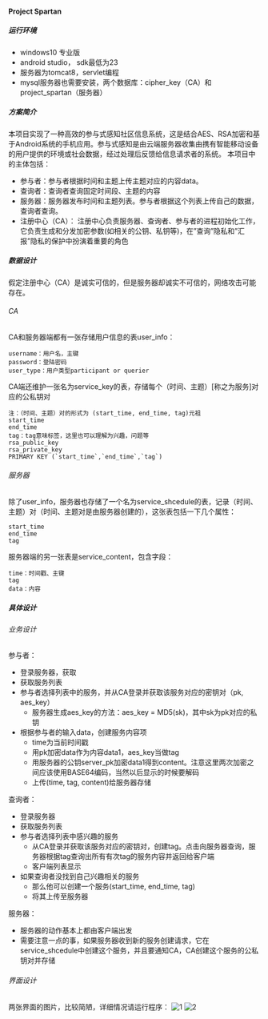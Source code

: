 #### Project Spartan
##### 运行环境
- windows10 专业版
- android studio， sdk最低为23
- 服务器为tomcat8，servlet编程
- mysql服务器也需要安装，两个数据库：cipher_key（CA）和project_spartan（服务器）


##### 方案简介
本项目实现了一种高效的参与式感知社区信息系统，这是结合AES、RSA加密和基于Android系统的手机应用。参与式感知是由云端服务器收集由携有智能移动设备的用户提供的环境或社会数据，经过处理后反馈给信息请求者的系统。
本项目中的主体包括：
- 参与者：参与者根据时间和主题上传主题对应的内容data。
- 查询者：查询者查询固定时间段、主题的内容
- 服务器：服务器发布时间和主题列表。参与者根据这个列表上传自己的数据，查询者查询。
- 注册中心（CA）：  注册中心负责服务器、查询者、参与者的进程初始化工作，它负责生成和分发加密参数(如相关的公钥、私钥等)，在”查询”隐私和”汇报”隐私的保护中扮演着重要的角色

##### 数据设计
假定注册中心（CA）是诚实可信的，但是服务器却诚实不可信的，网络攻击可能存在。
###### CA
CA和服务器端都有一张存储用户信息的表user_info：

	username：用户名，主键
    password：登陆密码
    user_type：用户类型participant or querier

CA端还维护一张名为service_key的表，存储每个（时间、主题）[称之为服务]对应的公私钥对

	注：（时间、主题）对的形式为 (start_time, end_time, tag)元祖
    start_time
    end_time
    tag：tag意味标签，这里也可以理解为兴趣，问题等
    rsa_public_key
    rsa_private_key
    PRIMARY KEY (`start_time`,`end_time`,`tag`)

###### 服务器
除了user_info，服务器也存储了一个名为service_shcedule的表，记录（时间、主题）对（时间、主题对是由服务器创建的），这张表包括一下几个属性：

	start_time
    end_time
    tag

服务器端的另一张表是service_content，包含字段：

	time：时间戳、主键
    tag
    data：内容


##### 具体设计
###### 业务设计
参与者：
- 登录服务器，获取
- 获取服务列表
- 参与者选择列表中的服务，并从CA登录并获取该服务对应的密钥对（pk, aes_key）
  - 服务器生成aes_key的方法：aes_key = MD5(sk)，其中sk为pk对应的私钥
- 根据参与者的输入data，创建服务内容项
  - time为当前时间戳
  - 用pk加密data作为内容data1，aes_key当做tag
  - 用服务器的公钥server_pk加密data1得到content。注意这里两次加密之间应该使用BASE64编码，当然以后显示的时候要解码
  - 上传(time, tag, content)给服务器存储

查询者：
- 登录服务器
- 获取服务列表
- 参与者选择列表中感兴趣的服务
  - 从CA登录并获取该服务对应的密钥对，创建tag。点击向服务器查询，服务器根据tag查询出所有有次tag的服务内容并返回给客户端
  - 客户端列表显示
- 如果查询者没找到自己兴趣相关的服务
  - 那么他可以创建一个服务(start_time, end_time, tag)
  - 将其上传至服务器

服务器：
- 服务器的动作基本上都由客户端出发
- 需要注意一点的事，如果服务器收到新的服务创建请求，它在service_shcedule中创建这个服务，并且要通知CA，CA创建这个服务的公私钥对并存储

###### 界面设计
两张界面的图片，比较简陋，详细情况请运行程序：
![1](http://ww4.sinaimg.cn/mw690/9bcfe727jw1f8vlttsbvrj208h0dajs4.jpg)
![2](http://ww4.sinaimg.cn/mw690/9bcfe727jw1f8vltu4sqqj209r09swfa.jpg)
